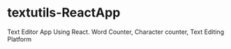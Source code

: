 # textutils-ReactApp
Text Editor App Using React. Word Counter, Character counter, Text Editing Platform
